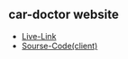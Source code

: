 ## car-doctor website

- [Live-Link](https://awesomeopensource.com/project/elangosundar/awesome-README-templates)
- [Sourse-Code(client)](https://github.com/matiassingers/awesome-readme)
